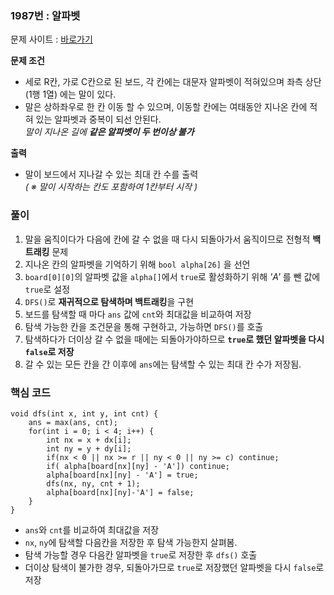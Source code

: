 ### 1987번 : 알파벳

문제 사이트 : [바로가기](https://www.acmicpc.net/problem/1987)


**문제 조건**
- 세로 R칸, 가로 C칸으로 된 보드, 각 칸에는 대문자 알파벳이 적혀있으며 좌측 상단(1행 1열) 에는 말이 있다.
- 말은 상하좌우로 한 칸 이동 할 수 있으며, 이동할 칸에는 여태동안 지나온 칸에 적혀 있는 알파벳과 중복이 되선 안된다.  
_말이 지나온 길에 **같은 알파벳이 두 번이상 불가**_


**출력**  
- 말이 보드에서 지나갈 수 있는 최대 칸 수를 출력  
_( ※ 말이 시작하는 칸도 포함하여 1칸부터 시작 )_

### 풀이
1. 말을 움직이다가 다음에 칸에 갈 수 없을 때 다시 되돌아가서 움직이므로 전형적 **백트래킹** 문제
2. 지나온 칸의 알파벳을 기억하기 위해 `bool alpha[26]` 을 선언
3. `board[0][0]`의 알파벳 값을 `alpha[]`에서 `true`로 활성화하기 위해 _'A'_ 를 뺀 값에 `true`로 설정
4. `DFS()`로 **재귀적으로 탐색하며 백트래킹**을 구현
5. 보드를 탐색할 때 마다 `ans` 값에 `cnt`와 최대값을 비교하여 저장
6. 탐색 가능한 칸을 조건문을 통해 구현하고, 가능하면 `DFS()`를 호출
7. 탐색하다가 더이상 갈 수 없을 때에는 되돌아가야하므로 **`true`로 했던 알파벳을 다시 `false`로 저장**
8. 갈 수 있는 모든 칸을 간 이후에 `ans`에는 탐색할 수 있는 최대 칸 수가 저장됨. 


### 핵심 코드

```
void dfs(int x, int y, int cnt) {
    ans = max(ans, cnt);
    for(int i = 0; i < 4; i++) {
        int nx = x + dx[i];
        int ny = y + dy[i];
        if(nx < 0 || nx >= r || ny < 0 || ny >= c) continue;
        if( alpha[board[nx][ny] - 'A']) continue;
        alpha[board[nx][ny] - 'A'] = true;
        dfs(nx, ny, cnt + 1);
        alpha[board[nx][ny]-'A'] = false;
    }
}

```
- `ans`와 `cnt`를 비교하여 최대값을 저장
- `nx`, `ny`에 탐색할 다음칸을 저장한 후 탐색 가능한지 살펴봄.
- 탐색 가능할 경우 다음칸 알파벳을 `true`로 저장한 후 `dfs()` 호출
- 더이상 탐색이 불가한 경우, 되돌아가므로 `true`로 저장했던 알파벳을 다시 `false`로 저장
